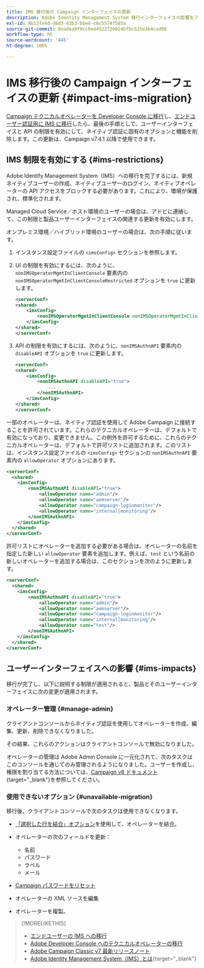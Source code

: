 ```yaml
---
title: IMS 移行後の Campaign インターフェイスの更新
description: Adobe Identity Management System 移行インターフェイスの影響をアクティブ化する方法について説明します
exl-id: 8b13fe4d-d8d3-43b3-bbe4-c8c5574f585a
source-git-commit: 8eadea9f9cc0a44522726024bfbc825e3b4cad98
workflow-type: ht
source-wordcount: '445'
ht-degree: 100%

---
```


# IMS 移行後の Campaign インターフェイスの更新 {#impact-ims-migration}

[Campaign テクニカルオペレーターを Developer Console に移行](ims-migration.md)し、[エンドユーザー認証用に IMS に移行](migrate-users-to-ims.md)したら、最後の手順として、ユーザーインターフェイスと API の制限を有効にして、ネイティブ認証に固有のオプションと機能を削除します。この更新は、Campaign v7.4.1 以降で使用できます。

## IMS 制限を有効にする {#ims-restrictions}

Adobe Identify Management System（IMS）への移行を完了するには、新規ネイティブユーザーの作成、ネイティブユーザーのログイン、ネイティブオペレーターの API アクセスをブロックする必要があります。これにより、環境が保護され、標準化されます。

Managed Cloud Service／ホスト環境のユーザーの場合は、アドビに連絡して、この制限と製品ユーザーインターフェイスの関連する更新を有効にします。

オンプレミス環境／ハイブリッド環境のユーザーの場合は、次の手順に従います。

1. インスタンス設定ファイルの `<imsConfig>` セクションを参照します。
1. UI の制限を有効にするには、次のように、`nonIMSOperatorMgmtInClientConsole` 要素内の `nonIMSOperatorMgmtInClientConsoleRestricted` オプションを `true` に更新します。


   ```xml
   <serverConf>
   <shared>
       <imsConfig>
           <nonIMSOperatorMgmtInClientConsole nonIMSOperatorMgmtInClientConsoleRestricted="true"/>
       </imsConfig>
   </shared>
   </serverConf>
   ```

1. API の制限を有効にするには、次のように、`nonIMSAuthnAPI` 要素内の `disableAPI` オプションを `true` に更新します。

   ```xml
   <serverConf>
   <shared>
       <imsConfig>
           <nonIMSAuthnAPI disableAPI="true">
               ...
           </nonIMSAuthnAPI>
       </imsConfig>
   </shared>
   </serverConf>
   ```

一部のオペレーターは、ネイティブ認証を使用して Adobe Campaign に接続することを許可されています。これらのテクニカルオペレーターは、デフォルトで有効になっており、変更できません。この例外を許可するために、これらのテクニカルオペレーターは、デフォルトで許可リストに追加されます。このリストは、インスタンス設定ファイルの `<imsConfig>` セクションの `nonIMSAuthnAPI` 要素内の `allowOperator` オプションにあります。

```xml
<serverConf>
  <shared>
    <imsConfig>
        <nonIMSAuthnAPI disableAPI="true">
            <allowOperator name="admin"/>
            <allowOperator name="aemserver"/>
            <allowOperator name="campaign-loginmonitor"/>
            <allowOperator name="internal|monitoring"/>
        </nonIMSAuthnAPI>
    </imsConfig>
  </shared>
</serverConf>
```

許可リストにオペレーターを追加する必要がある場合は、オペレーターの名前を指定した新しい `allowOperator` 要素を追加します。例えば、`test` という名前の新しいオペレーターを追加する場合は、このセクションを次のように更新します。

```xml
<serverConf>
  <shared>
    <imsConfig>
        <nonIMSAuthnAPI disableAPI="true">
            <allowOperator name="admin"/>
            <allowOperator name="aemserver"/>
            <allowOperator name="campaign-loginmonitor"/>
            <allowOperator name="internal|monitoring"/>
            <allowOperator name="test"/>
        </nonIMSAuthnAPI>
    </imsConfig>
  </shared>
</serverConf>
```

## ユーザーインターフェイスへの影響 {#ims-impacts}

移行が完了し、以下に説明する制限が適用されると、製品とそのユーザーインターフェイスに次の変更が適用されます。

### オペレーター管理 {#manage-admin}

クライアントコンソールからネイティブ認証を使用してオペレーターを作成、編集、更新、削除できなくなりました。

その結果、これらのアクションはクライアントコンソールで無効になりました。

オペレーターの管理は Adobe Admin Console に一元化されて、次のタスクはこのコンソールを通じてのみ管理されるようになりました。ユーザーを作成し、権限を割り当てる方法については、[Campaign v8 ドキュメント](https://experienceleague.adobe.com/ja/docs/campaign/campaign-v8/admin/permissions/manage-permissions){target="_blank"}を参照してください。

### 使用できないオプション {#unavailable-migration}

移行後、クライアントコンソールで次のタスクは使用できなくなります。

* [「選択した行を結合」オプション](../../platform/using/updating-data.md#merge-data)を使用して、オペレーターを結合。

* オペレーターの次のフィールドを更新：
   * 名前
   * パスワード
   * ラベル
   * メール

* [Campaign パスワードをリセット](../../production/using/lost-password.md)

* オペレーターの XML ソースを編集

* オペレーターを複製。


>[!MORELIKETHIS]
>
>* [エンドユーザーの IMS への移行](migrate-users-to-ims.md)
>* [Adobe Developer Console へのテクニカルオペレーターの移行](ims-migration.md)
>* [Adobe Campaign Classic v7 最新リリースノート](../../rn/using/latest-release.md)
>* [Adobe Identity Management System（IMS）とは](https://helpx.adobe.com/jp/enterprise/using/identity.html){target="_blank"}
